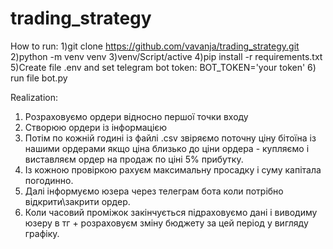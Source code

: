 # trading_strategy
How to run:
1)git clone https://github.com/vavanja/trading_strategy.git
2)python -m venv venv
3)venv/Script/active
4)pip install -r requirements.txt
5)Create file .env and set telegram bot token: BOT_TOKEN='your token'
6) run file bot.py

Realization:
1. Розраховуємо ордери відносно першої точки входу
2. Створюю ордери із інформацією
3. Потім по кожній годині із файлі .csv звіряємо поточну ціну бітоїна із нашими ордерами якщо ціна близько до ціни ордера - купляємо і виставляєм ордер на продаж по ціні 5% прибутку.
4. Із кожною провіркою рахуєм максимальну просадку і суму капітала погодинно.
5. Далі інформуємо юзера через телеграм бота коли потрібно відкрити\закрити ордер.
6. Коли часовий проміжок закінчується підраховуємо дані і виводиму юзеру в тг + розраховуєм зміну бюджету за цей період у вигляду графіку.
